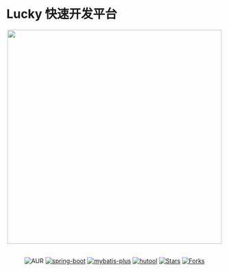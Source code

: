 # Lucky 快速开发平台
<div align="center">
 <img width="500" src=""/>
 <br/> <br/>

![AUR](https://img.shields.io/badge/license-Apache%20License%202.0-blue.svg) [![spring-boot](https://img.shields.io/badge/spring--boot-3.1.0.RELEASE-green.svg)](http://spring.io/projects/spring-boot) [![mybatis-plus](https://img.shields.io/badge/mybatis--plus-3.5.2-blue.svg)](http://mp.baomidou.com) [![hutool](https://img.shields.io/badge/hutool-5.7.14-blue.svg)](https://www.hutool.cn) [![Stars](https://img.shields.io/github/stars/lokistars/lucky-boot?style=flat-square&label=Stars&logo=github)](https://github.com/lokistars/lucky-boot) [![Forks](https://img.shields.io/github/forks/lokistars/lucky-boot?style=flat-square&label=Forks&logo=github)](https://github.com/lokistars/lucky-boot)
</div>